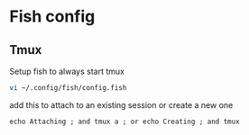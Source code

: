 # Fish config

## Tmux

Setup fish to always start tmux
  
```sh
vi ~/.config/fish/config.fish
```

add this to attach to an existing session or create a new one

```
echo Attaching ; and tmux a ; or echo Creating ; and tmux
```